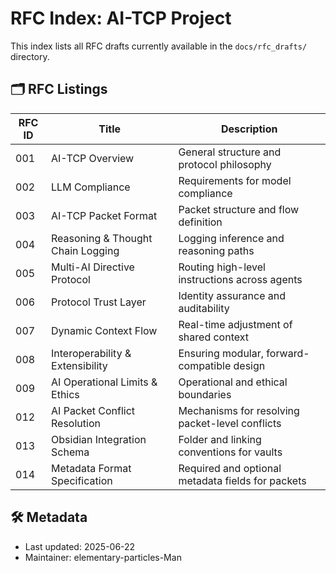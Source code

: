 # RFC Index: AI-TCP Project

This index lists all RFC drafts currently available in the `docs/rfc_drafts/` directory.

## 🗂️ RFC Listings

| RFC ID | Title                             | Description                                  |
|--------|-----------------------------------|----------------------------------------------|
| 001    | AI-TCP Overview                   | General structure and protocol philosophy    |
| 002    | LLM Compliance                    | Requirements for model compliance            |
| 003    | AI-TCP Packet Format              | Packet structure and flow definition         |
| 004    | Reasoning & Thought Chain Logging | Logging inference and reasoning paths        |
| 005    | Multi-AI Directive Protocol       | Routing high-level instructions across agents|
| 006    | Protocol Trust Layer              | Identity assurance and auditability          |
| 007    | Dynamic Context Flow              | Real-time adjustment of shared context       |
| 008    | Interoperability & Extensibility  | Ensuring modular, forward-compatible design  |
| 009    | AI Operational Limits & Ethics    | Operational and ethical boundaries           |
| 012    | AI Packet Conflict Resolution     | Mechanisms for resolving packet-level conflicts |
| 013    | Obsidian Integration Schema       | Folder and linking conventions for vaults    |
| 014    | Metadata Format Specification     | Required and optional metadata fields for packets |

## 🛠️ Metadata

- Last updated: 2025-06-22
- Maintainer: elementary-particles-Man
